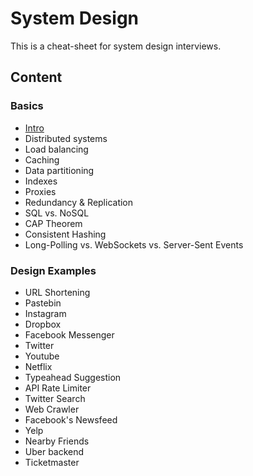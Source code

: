 # System Design

This is a cheat-sheet for system design interviews.

## Content

### Basics
  * [Intro](https://github.com/kkufieta/system-design-interview/blob/main/system-design-overview.md)
  * Distributed systems
  * Load balancing
  * Caching
  * Data partitioning
  * Indexes
  * Proxies
  * Redundancy & Replication
  * SQL vs. NoSQL
  * CAP Theorem
  * Consistent Hashing
  * Long-Polling vs. WebSockets vs. Server-Sent Events
  
### Design Examples
* URL Shortening
* Pastebin
* Instagram
* Dropbox
* Facebook Messenger
* Twitter
* Youtube
* Netflix
* Typeahead Suggestion
* API Rate Limiter
* Twitter Search
* Web Crawler
* Facebook's Newsfeed
* Yelp
* Nearby Friends
* Uber backend
* Ticketmaster
